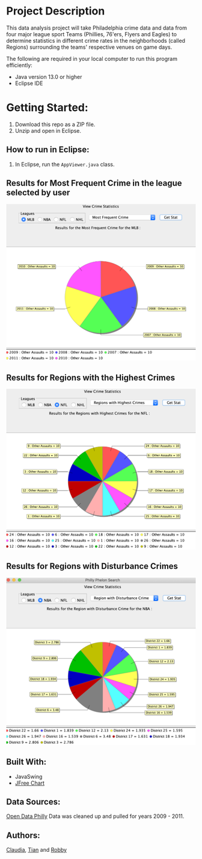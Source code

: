 # Project Description
This data analysis project will take Philadelphia crime data and data from four major league sport Teams (Phillies, 76'ers, Flyers and Eagles) to determine statistics in different crime rates in the neighborhoods (called Regions) surrounding the teams' respective venues on game days.

The following are required in your local computer to run this program efficiently: 
* Java version 13.0 or higher
* Eclipse IDE

# Getting Started:
1. Download this repo as a ZIP file.
2. Unzip and open in Eclipse. 

## How to run in Eclipse: 
1. In Eclipse, run the `AppViewer.java` class. 

## Results for Most Frequent Crime in the league selected by user
![Image1](https://raw.githubusercontent.com/P0bbn/Philly-Phelons/master/Screen%20Shot%202020-04-27%20at%2016.48.42.png?token=GHSAT0AAAAAABSWNYEZYIL4N2TO6OYP4VZCYUGXMYQ)


## Results for Regions with the Highest Crimes
![Image2](https://raw.githubusercontent.com/P0bbn/Philly-Phelons/master/Screen%20Shot%202020-04-27%20at%2016.48.53.png?token=GHSAT0AAAAAABSWNYEZVQLOAHYOR5JJHIWKYUGXOPA)

## Results for Regions with Disturbance Crimes
![Image3](https://raw.githubusercontent.com/P0bbn/Philly-Phelons/master/Screen%20Shot%202020-04-27%20at%2016.49.18.png?token=GHSAT0AAAAAABSWNYEZEGNX2JOJJPSZO6YGYUGXPJQ)

## Built With:
* JavaSwing
* [JFree Chart](http://www.jfree.org/jfreechart/)

## Data Sources:
[Open Data Philly](https://www.opendataphilly.org/) Data was cleaned up and pulled for years 2009 - 2011.

## Authors:
[Claudia](https://github.com/QueenClau), [Tian](https://github.com/txue2020) and [Robby](https://github.com/P0bbn)
